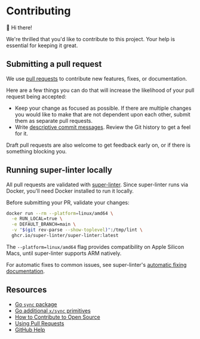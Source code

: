 # Contributing

:wave: Hi there!

We're thrilled that you'd like to contribute to this project. Your help is
essential for keeping it great.

## Submitting a pull request

We use [pull requests][open-prs] to contribute new features, fixes, or
documentation.

[open-prs]: https://github.com/notorious-go/sync/pulls

Here are a few things you can do that will increase the likelihood of your pull
request being accepted:

- Keep your change as focused as possible. If there are multiple changes you
  would like to make that are not dependent upon each other, submit them as
  separate pull requests.
- Write [descriptive commit messages][commit-format]. Review the Git history to
  get a feel for it.

[commit-format]: https://go.dev/wiki/CommitMessage

Draft pull requests are also welcome to get feedback early on, or if there is
something blocking you.

## Running super-linter locally

All pull requests are validated with [super-linter][]. Since super-linter runs
via Docker, you'll need Docker installed to run it locally.

Before submitting your PR, validate your changes:

```bash
docker run --rm --platform=linux/amd64 \
  -e RUN_LOCAL=true \
  -e DEFAULT_BRANCH=main \
  -v "$(git rev-parse --show-toplevel)":/tmp/lint \
  ghcr.io/super-linter/super-linter:latest
```

The `--platform=linux/amd64` flag provides compatibility on Apple Silicon Macs, until super-linter supports ARM natively.

For automatic fixes to common issues, see super-linter's [automatic fixing documentation][autofix].

[super-linter]: https://github.com/super-linter/super-linter
[autofix]: https://github.com/super-linter/super-linter#how-to-use-fix-mode

## Resources

- [Go `sync` package][]
- [Go additional `x/sync` primitives][]
- [How to Contribute to Open Source][]
- [Using Pull Requests][]
- [GitHub Help][]

[Go `sync` package]: https://pkg.go.dev/sync
[Go additional `x/sync` primitives]: https://pkg.go.dev/golang.org/x/sync
[How to Contribute to Open Source]: https://opensource.guide/how-to-contribute/
[Using Pull Requests]: https://docs.github.com/en/github/collaborating-with-pull-requests/proposing-changes-to-your-work-with-pull-requests/about-pull-requests
[GitHub Help]: https://docs.github.com/en
